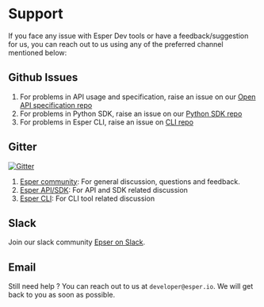 # Support

If you face any issue with Esper Dev tools or have a feedback/suggestion for us, you can reach out to us using any of the preferred channel mentioned below:

## Github Issues

1. For problems in API usage and specification, raise an issue on our [Open API specification repo](https://github.com/esper-io/esper-api-spec/issues)
2. For problems in Python SDK, raise an issue on our [Python SDK repo](https://github.com/esper-io/esper-client-py/issues)
3. For problems in Esper CLI, raise an issue on [CLI repo](https://github.com/esper-io/esper-cli/issues)

## Gitter 
[![Gitter](https://badges.gitter.im/esper-dev/community.svg)](https://gitter.im/esper-dev/community?utm_source=badge&utm_medium=badge&utm_campaign=pr-badge)
1. [Esper community](https://gitter.im/esper-dev/community?utm_source=share-link&utm_medium=link&utm_campaign=share-link): For general discussion, questions and feedback.
2. [Esper API/SDK](https://gitter.im/esper-dev/esper-sdk?utm_source=share-link&utm_medium=link&utm_campaign=share-link): For API and SDK related discussion
3. [Esper CLI](https://gitter.im/esper-dev/esper-cli?utm_source=share-link&utm_medium=link&utm_campaign=share-link): For CLI tool related discussion


## Slack

Join our slack community [Epser on Slack]().

## Email

Still need help ? You can reach out to us at `developer@esper.io`. We will get back to you as soon as possible.